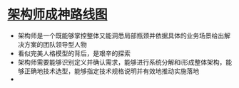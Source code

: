 # [架构师成神路线图](https://mp.weixin.qq.com/s/X_F_8OfbBDHWcUTPY2THrA)

* 架构师是一个既能够掌控整体又能洞悉局部瓶颈并依据具体的业务场景给出解决方案的团队领导型人物
* 看似完美人格模型的背后，是艰辛的探索
* 架构师需要能够识别定义并确认需求，能够进行系统分解和i形成整体架构，能够正确地技术选型，能够指定技术规格说明并有效地推动实施落地
* 